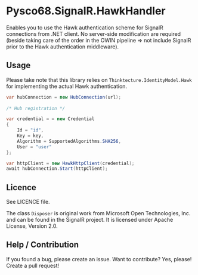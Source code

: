 # Pysco68.SignalR.HawkHandler

Enables you to use the Hawk authentication scheme for SignalR connections from .NET client. No server-side modification are required (beside taking care of the order in the OWIN pipeline => not include SignalR prior to the Hawk authentication middleware).

## Usage

Please take note that this library relies on `Thinktecture.IdentityModel.Hawk` for implementing the actual Hawk authentication.

```C#
var hubConnection = new HubConnection(url);
            
/* Hub registration */

var credential = = new Credential
{
    Id = "id",
    Key = key,
    Algorithm = SupportedAlgorithms.SHA256,
    User = "user"
};

var httpClient = new HawkHttpClient(credential);
await hubConnection.Start(httpClient);
```

## Licence

See LICENCE file.

The class `Disposer` is original work from Microsoft Open Technologies, Inc. and can be found in the SignalR project. It is licensed under Apache License, Version 2.0.

## Help / Contribution

If you found a bug, please create an issue. Want to contribute? Yes, please! Create a pull request!